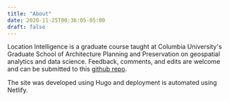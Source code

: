 ```yaml
---
title: "About"
date: 2020-11-25T00:36:05-05:00
draft: false
---
```


Location Intelligence is a graduate course taught at Columbia University's Graduate School of Architecture Planning and Preservation on geospatial analytics and data science. Feedback, comments, and edits are welcome and can be submitted to this [github repo](https://link.com).

The site was developed using Hugo and deployment is automated using Netlify.
